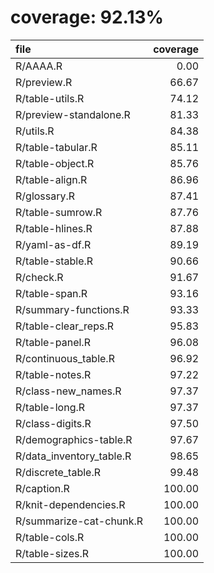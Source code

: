 # coverage: 92.13%

|file                     | coverage|
|:------------------------|--------:|
|R/AAAA.R                 |     0.00|
|R/preview.R              |    66.67|
|R/table-utils.R          |    74.12|
|R/preview-standalone.R   |    81.33|
|R/utils.R                |    84.38|
|R/table-tabular.R        |    85.11|
|R/table-object.R         |    85.76|
|R/table-align.R          |    86.96|
|R/glossary.R             |    87.41|
|R/table-sumrow.R         |    87.76|
|R/table-hlines.R         |    87.88|
|R/yaml-as-df.R           |    89.19|
|R/table-stable.R         |    90.66|
|R/check.R                |    91.67|
|R/table-span.R           |    93.16|
|R/summary-functions.R    |    93.33|
|R/table-clear_reps.R     |    95.83|
|R/table-panel.R          |    96.08|
|R/continuous_table.R     |    96.92|
|R/table-notes.R          |    97.22|
|R/class-new_names.R      |    97.37|
|R/table-long.R           |    97.37|
|R/class-digits.R         |    97.50|
|R/demographics-table.R   |    97.67|
|R/data_inventory_table.R |    98.65|
|R/discrete_table.R       |    99.48|
|R/caption.R              |   100.00|
|R/knit-dependencies.R    |   100.00|
|R/summarize-cat-chunk.R  |   100.00|
|R/table-cols.R           |   100.00|
|R/table-sizes.R          |   100.00|
